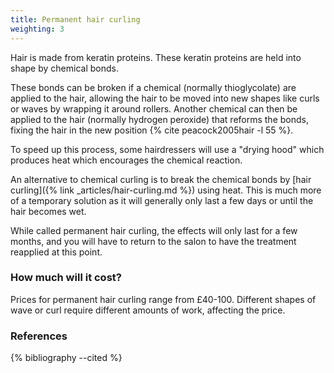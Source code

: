 ```yaml
---
title: Permanent hair curling
weighting: 3
---
```


Hair is made from keratin proteins. These keratin proteins are held into shape by chemical bonds.

These bonds can be broken if a chemical (normally thioglycolate) are applied to the hair, allowing the hair to be moved into new shapes like curls or waves by wrapping it around rollers. Another chemical can then be applied to the hair (normally hydrogen peroxide) that reforms the bonds, fixing the hair in the new position {% cite peacock2005hair -l 55 %}.

To speed up this process, some hairdressers will use a "drying hood" which produces heat which encourages the chemical reaction.

An alternative to chemical curling is to break the chemical bonds by [hair curling]({% link _articles/hair-curling.md %}) using heat. This is much more of a temporary solution as it will generally only last a few days or until the hair becomes wet.

While called permanent hair curling, the effects will only last for a few months, and you will have to return to the salon to have the treatment reapplied at this point.

### How much will it cost?

Prices for permanent hair curling range from £40-100. Different shapes of wave or curl require different amounts of work, affecting the price.

### References

{% bibliography --cited %}